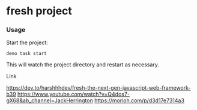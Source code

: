 # fresh project

### Usage

Start the project:

```
deno task start
```

This will watch the project directory and restart as necessary.


Link

https://dev.to/harshhhdev/fresh-the-next-gen-javascript-web-framework-b39
https://www.youtube.com/watch?v=Q4dos7-gX68&ab_channel=JackHerrington
https://morioh.com/p/d3d17e7314a3
